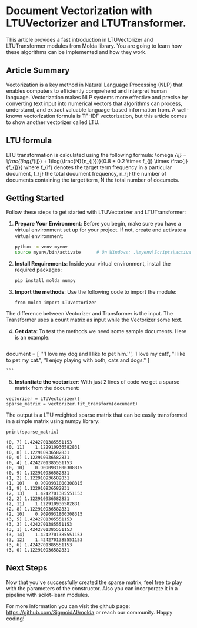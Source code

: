 # Document Vectorization with LTUVectorizer and LTUTransformer.
This article provides a fast introduction in LTUVectorizer and LTUTransformer modules from Molda library. You are going to learn how these algorithms can be implemented and how they work.

## Article Summary

Vectorization is a key method in Natural Language Processing (NLP) that enables computers to efficiently comprehend and interpret human language. Vectorization makes NLP systems more effective and precise by converting text input into numerical vectors that algorithms can process, understand, and extract valuable language-based information from.
A well-known vectorization formula is TF-IDF vectorization, but this article comes to show another vectorizer called LTU.
## LTU formula
LTU transformation is calculated using the following formula:
\omega _{ij} = \frac{(log(f_{ij}) + 1)log(\frac{N}{n_{j}})}{0.8 + 0.2 \times f_{j} \times \frac{j}{f_{j}}}
where f_{if} denotes the target term frequency in a particular document, f_{j} the total document frequency, n_{j} the number of documents containing the target term, N the total number of documets.

## Getting Started

Follow these steps to get started with LTUVectorizer and LTUTransformer:

1. **Prepare Your Environment**: Before you begin, make sure you have a virtual environment set up for your project. If not, create and activate a virtual environment:

    ```sh
    python -m venv myenv
    source myenv/bin/activate      # On Windows: .\myenv\Scripts\activate
    ```

2. **Install Requirements**: Inside your virtual environment, install the required packages:

    ```sh
    pip install molda numpy
    ```

3. **Import the methods**: Use the following code to import the module:

    ```python3
    from molda import LTUVectorizer
    ```
The difference between Vectorizer and Transformer is the input. The Transformer uses a count matrix as input while the Vectorizer some text.

4. **Get data**: To test the methods we need some sample documents. Here is an example:

    ```python3
document = [
    '''I love my dog
    and I like to pet him.''',
    'I love my cat!',
    "I like to pet my cat.",
    "I enjoy playing with both, cats and dogs."
]

    ```

5. **Instantiate the vectorizer**: With just 2 lines of code we get a sparse matrix from the document:
```python3
vectorizer = LTUVectorizer()
sparse_matrix = vectorizer.fit_transform(document)
```
The output is a LTU weighted sparse matrix that can be easily transformed in a simple matrix using numpy library:
```python3
print(sparse_matrix)

(0, 7) 1.4242701385551153
(0, 11)    1.122910936582831
(0, 8) 1.122910936582831
(0, 0) 1.122910936582831
(0, 4) 1.4242701385551153
(0, 10)    0.9090931800308315
(0, 9) 1.122910936582831
(1, 2) 1.122910936582831
(1, 10)    0.9090931800308315
(1, 9) 1.122910936582831
(2, 13)    1.4242701385551153
(2, 2) 1.122910936582831
(2, 11)    1.122910936582831
(2, 8) 1.122910936582831
(2, 10)    0.9090931800308315
(3, 5) 1.4242701385551153
(3, 3) 1.4242701385551153
(3, 1) 1.4242701385551153
(3, 14)    1.4242701385551153
(3, 12)    1.4242701385551153
(3, 6) 1.4242701385551153
(3, 0) 1.122910936582831

```
## Next Steps

Now that you've successfully created the sparse matrix, feel free to play with the parameters of the constructor. Also you can incorporate it in a pipeline with scikit-learn modules.

For more information you can visit the github page: https://github.com/SigmoidAI/molda or reach our community.
Happy coding!
